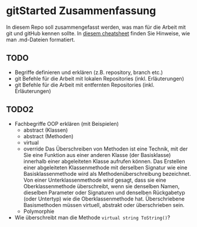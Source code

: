# gitStarted Zusammenfassung
In diesem Repo soll zusammengefasst werden, was man für die Arbeit mit git und gitHub kennen sollte.
In [diesem cheatsheet](https://github.com/adam-p/markdown-here/wiki/Markdown-Cheatsheet) finden Sie Hinweise, wie man .md-Dateien formatiert.

## TODO
- Begriffe definieren und erklären (z.B. repository, branch etc.)
- git Befehle für die Arbeit mit lokalen Repositories (inkl. Erläuterungen)
- git Befehle für die Arbeit mit entfernten Repositories (inkl. Erläuterungen)

## TODO2
- Fachbegriffe OOP erklären (mit Beispielen)
  - abstract (Klassen)
  - abstract (Methoden)
  - virtual
  - override
Das Überschreiben von Methoden ist eine Technik, mit der Sie eine Funktion aus einer anderen Klasse (der Basisklasse) innerhalb einer abgeleiteten Klasse aufrufen können. Das Erstellen einer abgeleiteten Klassenmethode mit derselben Signatur wie eine Basisklassenmethode wird als Methodenüberschreibung bezeichnet. Von einer Unterklassenmethode wird gesagt, dass sie eine Oberklassenmethode überschreibt, wenn sie denselben Namen, dieselben Parameter oder Signaturen und denselben Rückgabetyp (oder Untertyp) wie die Oberklassenmethode hat. Überschriebene Basismethoden müssen virtuell, abstrakt oder überschrieben sein.
  - Polymorphie
- Wie überschreibt man die Methode `virtual string ToString()`?
